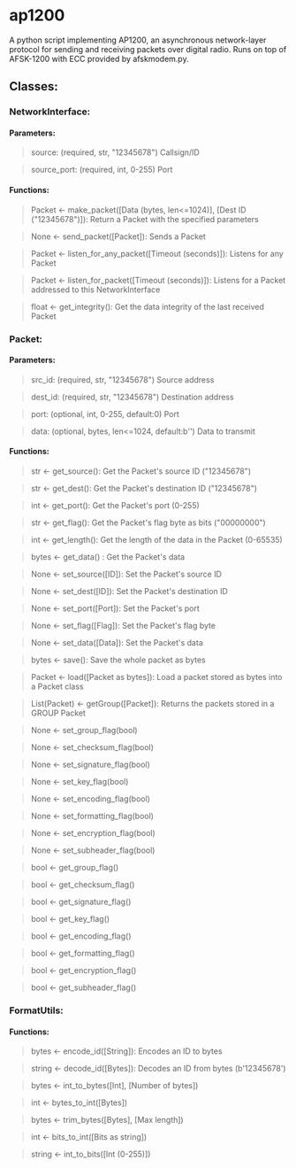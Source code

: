 # ap1200
A python script implementing AP1200, an asynchronous network-layer protocol for sending and receiving packets over digital radio. Runs on top of AFSK-1200 with ECC provided by afskmodem.py.
## Classes:
### NetworkInterface:
#### Parameters:
> source: (required, str, "12345678") Callsign/ID

> source_port: (required, int, 0-255) Port

#### Functions:
> Packet <- make_packet([Data (bytes, len<=1024)], [Dest ID ("12345678")]): Return a Packet with the specified parameters

> None <- send_packet([Packet]): Sends a Packet

> Packet <- listen_for_any_packet([Timeout (seconds)]): Listens for any Packet

> Packet <- listen_for_packet([Timeout (seconds)]): Listens for a Packet addressed to this NetworkInterface

> float <- get_integrity(): Get the data integrity of the last received Packet

### Packet:
#### Parameters:
> src_id: (required, str, "12345678") Source address

> dest_id: (required, str, "12345678") Destination address

> port: (optional, int, 0-255, default:0) Port

> data: (optional, bytes, len<=1024, default:b'') Data to transmit

#### Functions:
> str <- get_source(): Get the Packet's source ID ("12345678")

> str <- get_dest(): Get the Packet's destination ID ("12345678")

> int <- get_port(): Get the Packet's port (0-255)

> str <- get_flag(): Get the Packet's flag byte as bits ("00000000")

> int <- get_length(): Get the length of the data in the Packet (0-65535)

> bytes <- get_data() : Get the Packet's data

> None <- set_source([ID]): Set the Packet's source ID

> None <- set_dest([ID]): Set the Packet's destination ID

> None <- set_port([Port]): Set the Packet's port

> None <- set_flag([Flag]): Set the Packet's flag byte

> None <- set_data([Data]): Set the Packet's data


> bytes <- save(): Save the whole packet as bytes

> Packet <- load([Packet as bytes]): Load a packet stored as bytes into a Packet class

> List(Packet) <- getGroup([Packet]): Returns the packets stored in a GROUP Packet

> None <- set_group_flag(bool)

> None <- set_checksum_flag(bool)

> None <- set_signature_flag(bool)

> None <- set_key_flag(bool)

> None <- set_encoding_flag(bool)

> None <- set_formatting_flag(bool)

> None <- set_encryption_flag(bool)

> None <- set_subheader_flag(bool)

> bool <- get_group_flag()

> bool <- get_checksum_flag()

> bool <- get_signature_flag()

> bool <- get_key_flag()

> bool <- get_encoding_flag()

> bool <- get_formatting_flag()

> bool <- get_encryption_flag()

> bool <- get_subheader_flag()

### FormatUtils:
#### Functions:
> bytes <- encode_id([String]): Encodes an ID to bytes

> string <- decode_id([Bytes]): Decodes an ID from bytes (b'12345678')

> bytes <- int_to_bytes([Int], [Number of bytes])

> int <- bytes_to_int([Bytes])

> bytes <- trim_bytes([Bytes], [Max length])

> int <- bits_to_int([Bits as string])

> string <- int_to_bits([Int (0-255)])
